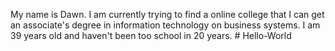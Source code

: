 My name is Dawn. I am currently trying to find a online college that I can get an associate's degree in information technology on business systems. I am 39 years old and haven't been too school in 20 years. # Hello-World
